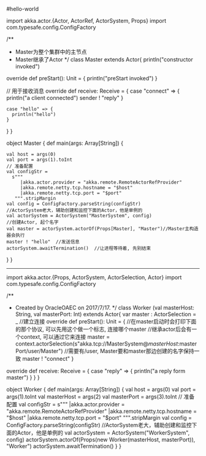 #hello-world

import akka.actor.{Actor, ActorRef, ActorSystem, Props}
import com.typesafe.config.ConfigFactory

/**
  * Master为整个集群中的主节点
  * Master继承了Actor
  */
class Master extends Actor{
  println("constructor invoked")

  override def preStart(): Unit = {
    println("preStart invoked")
  }

  // 用于接收消息
  override def receive: Receive = {
    case "connect" => {
      println("a client connected")
      sender ! "reply"
    }

    case "hello" => {
      println("hello")
    }
  }
}

object Master {
  def main(args: Array[String]) {

    val host = args(0)
    val port = args(1).toInt
    // 准备配置
    val configStr =
      s"""
         |akka.actor.provider = "akka.remote.RemoteActorRefProvider"
         |akka.remote.netty.tcp.hostname = "$host"
         |akka.remote.netty.tcp.port = "$port"
       """.stripMargin
    val config = ConfigFactory.parseString(configStr)
    //ActorSystem老大，辅助创建和监控下面的Actor，他是单例的
    val actorSystem = ActorSystem("MasterSystem", config)
    //创建Actor, 起个名字
    val master = actorSystem.actorOf(Props[Master], "Master")//Master主构造器会执行
    master ! "hello"  //发送信息
    actorSystem.awaitTermination()  //让进程等待着, 先别结束
  }
}


----------------------------------------------------------------------------------
import akka.actor.{Props, ActorSystem, ActorSelection, Actor}
import com.typesafe.config.ConfigFactory

/**
  * Created by OracleOAEC on 2017/7/17.
  */
class Worker (val masterHost: String, val masterPort: Int) extends Actor{
  var master : ActorSelection = _
  //建立连接
  override def preStart(): Unit = {
    //在master启动时会打印下面的那个协议, 可以先用这个做一个标志, 连接哪个master
    //继承actor后会有一个context, 可以通过它来连接
    master = context.actorSelection(s"akka.tcp://MasterSystem@$masterHost:$masterPort/user/Master") //需要有/user, Master要和master那边创建的名字保持一致
    master ! "connect"
  }

  override def receive: Receive = {
    case "reply" => {
      println("a reply form master")
    }
  }
}

object Worker {
  def main(args: Array[String]) {
    val host = args(0)
    val port = args(1).toInt
    val masterHost = args(2)
    val masterPort = args(3).toInt
    // 准备配置
    val configStr =
      s"""
         |akka.actor.provider = "akka.remote.RemoteActorRefProvider"
         |akka.remote.netty.tcp.hostname = "$host"
         |akka.remote.netty.tcp.port = "$port"
       """.stripMargin
    val config = ConfigFactory.parseString(configStr)
    //ActorSystem老大，辅助创建和监控下面的Actor，他是单例的
    val actorSystem = ActorSystem("WorkerSystem", config)
    actorSystem.actorOf(Props(new Worker(masterHost, masterPort)), "Worker")
    actorSystem.awaitTermination()
  }
}
